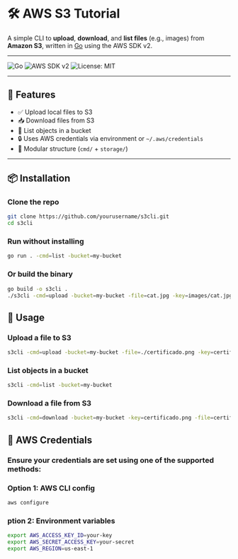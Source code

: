 # 🛠️ AWS S3 Tutorial

A simple CLI to **upload**, **download**, and **list files** (e.g., images) from **Amazon S3**, written in [Go](https://golang.org) using the AWS SDK v2.

---

![Go](https://img.shields.io/badge/Go-1.20%2B-blue.svg) ![AWS SDK v2](https://img.shields.io/badge/AWS%20SDK-v2-blue) ![License: MIT](https://img.shields.io/badge/License-MIT-green.svg)

---

## 🚀 Features

-   ✅ Upload local files to S3
-   📥 Download files from S3
-   📃 List objects in a bucket
-   🔒 Uses AWS credentials via environment or `~/.aws/credentials`
-   🧱 Modular structure (`cmd/` + `storage/`)

---

## 📦 Installation

### Clone the repo

```bash
git clone https://github.com/yourusername/s3cli.git
cd s3cli
```

### Run without installing

```bash
go run . -cmd=list -bucket=my-bucket
```

### Or build the binary

```bash
go build -o s3cli .
./s3cli -cmd=upload -bucket=my-bucket -file=cat.jpg -key=images/cat.jpg
```

## 🧪 Usage

### Upload a file to S3

```bash
s3cli -cmd=upload -bucket=my-bucket -file=./certificado.png -key=certificado.png
```

### List objects in a bucket

```bash
s3cli -cmd=list -bucket=my-bucket
```

### Download a file from S3

```bash
s3cli -cmd=download -bucket=my-bucket -key=certificado.png -file=certificado-downloaded.png
```

## 🔐 AWS Credentials

### Ensure your credentials are set using one of the supported methods:

### Option 1: AWS CLI config

```bash
aws configure
```

### ption 2: Environment variables

```bash
export AWS_ACCESS_KEY_ID=your-key
export AWS_SECRET_ACCESS_KEY=your-secret
export AWS_REGION=us-east-1
```
